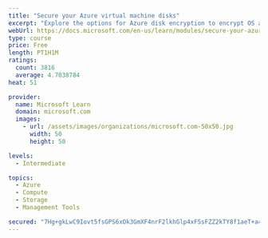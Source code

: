 ```yaml
---
title: "Secure your Azure virtual machine disks"
excerpt: "Explore the options for Azure disk encryption to encrypt OS and data disks on existing and new virtual machines."
webUrl: https://docs.microsoft.com/en-us/learn/modules/secure-your-azure-virtual-machine-disks/
type: course
price: Free
length: PT1H1M
ratings:
  count: 3816
  average: 4.7038784
heat: 51

provider:
  name: Microsoft Learn
  domain: microsoft.com
  images:
    - url: /assets/images/organizations/microsoft.com-50x50.jpg
      width: 50
      height: 50

levels:
  - Intermediate

topics:
  - Azure
  - Compute
  - Storage
  - Management Tools

secured: "7Hg+gkLwC9Iovt5fsGPS6xOk3GmXF4nrF2lkhGlp4xF5sFZZ2kTY8f1aeT+a4rPSVgEdBmkIYPNOu1ym18wwKfQGL9rrtq24IJJBRAkbSr52lTQt3pMyHRIbvMTmYgR6ZPpHj5TwG56CpBsJmZnBOjTxhvRIskXPJbfmKbryu/Pcn0ygKsSXnsMOUMdnAnqkb0mtrmz06tCuZqrmwARWq0lVIeZdjrNeEWDj8gRPrq0H/8fgQgjtTEsonEYhasuvhNAg2L/fYJHXlBOLoLenknVk8ec9v4K/ceWX5MptPcsJ6Do6tVF7VOuw2HhKmH+W6RnPn9p92ihE/pnu1X9OMyU60UJPKH1YDAG6Hqs6O6m1xaqSLi0oG/cbNgEo+Wv0xFqKw9koNr05SXaM3/YhWiT6cnCGQ+n2LIDXSQH+h7A=;nsjC/oukOoPDmRUz8uueag=="
---
```


